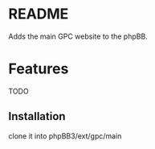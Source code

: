 # README

Adds the main GPC website to the phpBB.

# Features

TODO

## Installation

clone it into phpBB3/ext/gpc/main



